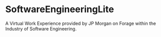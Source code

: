 # SoftwareEngineeringLite
A Virtual Work Experience provided by JP Morgan on Forage within the Industry of Software Engineering.
